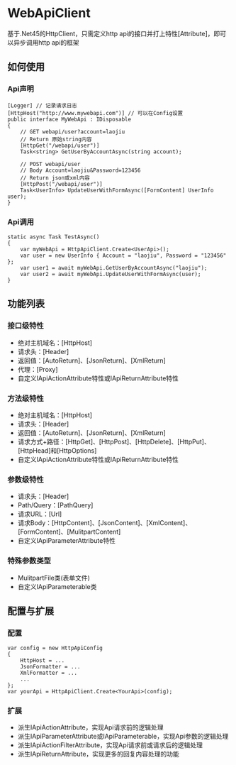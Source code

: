 # WebApiClient
基于.Net45的HttpClient，只需定义http api的接口并打上特性[Attribute]，即可以异步调用http api的框架

## 如何使用
### Api声明
```
[Logger] // 记录请求日志
[HttpHost("http://www.mywebapi.com")] // 可以在Config设置
public interface MyWebApi : IDisposable
{
    // GET webapi/user?account=laojiu
    // Return 原始string内容
    [HttpGet("/webapi/user")]
    Task<string> GetUserByAccountAsync(string account);

    // POST webapi/user  
    // Body Account=laojiu&Password=123456
    // Return json或xml内容
    [HttpPost("/webapi/user")]
    Task<UserInfo> UpdateUserWithFormAsync([FormContent] UserInfo user);
}
```
 
### Api调用
```
static async Task TestAsync()
{
    var myWebApi = HttpApiClient.Create<UserApi>();
    var user = new UserInfo { Account = "laojiu", Password = "123456" }; 
    var user1 = await myWebApi.GetUserByAccountAsync("laojiu");
    var user2 = await myWebApi.UpdateUserWithFormAsync(user);
}
```

## 功能列表 
### 接口级特性
* 绝对主机域名：[HttpHost]
* 请求头：[Header]
* 返回值：[AutoReturn]、[JsonReturn]、[XmlReturn]
* 代理：[Proxy]
* 自定义IApiActionAttribute特性或IApiReturnAttribute特性

### 方法级特性
* 绝对主机域名：[HttpHost]
* 请求头：[Header]
* 返回值：[AutoReturn]、[JsonReturn]、[XmlReturn]
* 请求方式+路径：[HttpGet]、[HttpPost]、[HttpDelete]、[HttpPut]、[HttpHead]和[HttpOptions]
* 自定义IApiActionAttribute特性或IApiReturnAttribute特性

### 参数级特性
* 请求头：[Header]
* Path/Query：[PathQuery]
* 请求URL：[Url]
* 请求Body：[HttpContent]、[JsonContent]、[XmlContent]、[FormContent]、[MulitpartContent]
* 自定义IApiParameterAttribute特性

### 特殊参数类型
* MulitpartFile类(表单文件)
* 自定义IApiParameterable类

## 配置与扩展
### 配置
```
var config = new HttpApiConfig
{
    HttpHost = ...                
    JsonFormatter = ...
    XmlFormatter = ...
    ...
};
var yourApi = HttpApiClient.Create<YourApi>(config);
```

### 扩展
* 派生IApiActionAttribute，实现Api请求前的逻辑处理
* 派生IApiParameterAttribute或IApiParameterable，实现Api参数的逻辑处理
* 派生IApiActionFilterAttribute，实现Api请求前或请求后的逻辑处理
* 派生IApiReturnAttribute，实现更多的回复内容处理的功能
